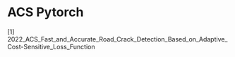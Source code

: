 # ACS Pytorch
[1] 2022_ACS_Fast_and_Accurate_Road_Crack_Detection_Based_on_Adaptive_Cost-Sensitive_Loss_Function
